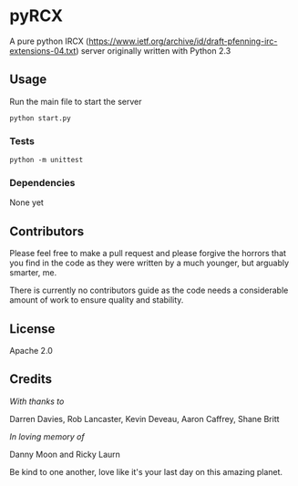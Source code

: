 # pyRCX 

A pure python IRCX (https://www.ietf.org/archive/id/draft-pfenning-irc-extensions-04.txt) server originally written with Python 2.3

## Usage

Run the main file to start the server

`python start.py`

### Tests

`python -m unittest`

### Dependencies

None yet

## Contributors

Please feel free to make a pull request and please forgive the horrors that you find in the code as they were written by a much younger, but arguably smarter, me.

There is currently no contributors guide as the code needs a considerable amount of work to ensure quality and stability.

## License

Apache 2.0

## Credits

_With thanks to_

Darren Davies, Rob Lancaster, Kevin Deveau, Aaron Caffrey, Shane Britt

_In loving memory of_

Danny Moon and Ricky Laurn

Be kind to one another, love like it's your last day on this amazing planet.
